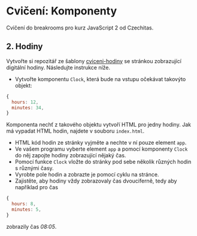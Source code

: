 # Cvičení: Komponenty

Cvičení do breakrooms pro kurz JavaScript 2 od Czechitas.

## 2. Hodiny

Vytvořte si repozitář ze šablony [cviceni-hodiny](https://github.com/Czechitas-podklady-WEB/cviceni-hodiny) se stránkou zobrazující digitální hodiny. Následujte instrukce níže.

- Vytvořte komponentu `Clock`, která bude na vstupu očekávat takovýto objekt:
```javascript
{
  hours: 12,
  minutes: 34,
}
```
Komponenta nechť z takového objektu vytvoří HTML pro jedny hodiny. Jak má vypadat HTML hodin, najdete v souboru `index.html`.
- HTML kód hodin ze stránky vyjměte a nechte v ní pouze element `app`.
- Ve vašem programu vyberte element `app` a pomocí komponenty `Clock` do něj zapojte hodiny zobrazující nějaký čas.
- Pomocí funkce `Clock` vložte do stránky pod sebe několik různých hodin s různými časy.
- Vyrobte pole hodin a zobrazte je pomocí cyklu na stránce.
- Zajistěte, aby hodiny vždy zobrazovaly čas dvouciferně, tedy aby například pro čas
```javascript
{
  hours: 8,
  minutes: 5,
}
```
zobrazily čas *08:05*.
